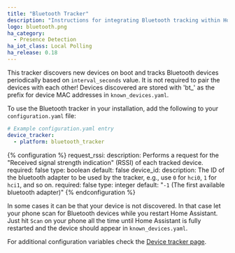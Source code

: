 ```yaml
---
title: "Bluetooth Tracker"
description: "Instructions for integrating Bluetooth tracking within Home Assistant."
logo: bluetooth.png
ha_category:
  - Presence Detection
ha_iot_class: Local Polling
ha_release: 0.18
---
```


This tracker discovers new devices on boot and tracks Bluetooth devices periodically based on `interval_seconds` value. It is not required to pair the devices with each other! Devices discovered are stored with 'bt_' as the prefix for device MAC addresses in `known_devices.yaml`.

To use the Bluetooth tracker in your installation, add the following to your `configuration.yaml` file:

```yaml
# Example configuration.yaml entry
device_tracker:
  - platform: bluetooth_tracker
```

{% configuration %}
request_rssi:
  description: Performs a request for the "Received signal strength indication" (RSSI) of each tracked device.
  required: false
  type: boolean
  default: false
device_id:
  description: The ID of the bluetooth adapter to be used by the tracker, e.g., use `0` for `hci0`, `1` for `hci1`, and so on.
  required: false
  type: integer
  default: "`-1` (The first available bluetooth adapter)"
{% endconfiguration %}

In some cases it can be that your device is not discovered. In that case let your phone scan for Bluetooth devices while you restart Home Assistant. Just hit `Scan` on your phone all the time until Home Assistant is fully restarted and the device should appear in `known_devices.yaml`.

For additional configuration variables check the [Device tracker page](/integrations/device_tracker/).
